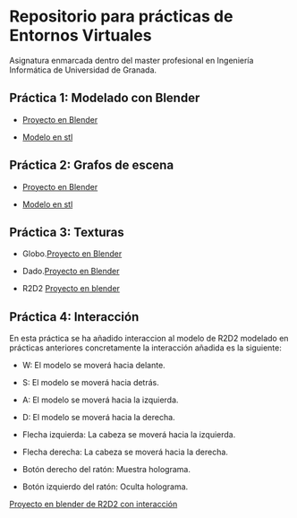 # Repositorio para prácticas de Entornos Virtuales

Asignatura enmarcada dentro del master profesional en Ingeniería Informática de Universidad de Granada. 

## Práctica 1: Modelado con Blender

- [Proyecto en Blender](https://github.com/joseangeldiazg/MII-EntornosVirtuales/blob/master/lukelightsaber.blend)

- [Modelo en stl](https://github.com/joseangeldiazg/MII-EntornosVirtuales/blob/master/stl/lukelightsaber.stl)


## Práctica 2: Grafos de escena

- [Proyecto en Blender](https://github.com/joseangeldiazg/MII-EntornosVirtuales/blob/master/r2d2.blend)

- [Modelo en stl](https://github.com/joseangeldiazg/MII-EntornosVirtuales/blob/master/stl/r2d2.stl)


## Práctica 3: Texturas

- Globo.[Proyecto en Blender](https://github.com/joseangeldiazg/MII-EntornosVirtuales/blob/master/globo.blend)
- Dado.[Proyecto en Blender](https://github.com/joseangeldiazg/MII-EntornosVirtuales/blob/master/dice.blend)

- R2D2 [Proyecto en blender](https://github.com/joseangeldiazg/MII-EntornosVirtuales/blob/master/stl/r2d2.blend)

## Práctica 4: Interacción

En esta práctica se ha añadido interaccion al modelo de R2D2 modelado en prácticas anteriores concretamente la interacción añadida es la siguiente:

* W: El modelo se moverá hacia delante.

* S: El modelo se moverá hacia detrás.* A: El modelo se moverá hacia la izquierda.* D: El modelo se moverá hacia la derecha.* Flecha izquierda: La cabeza se moverá hacia la izquierda. 

* Flecha derecha: La cabeza se moverá hacia la derecha.* Botón derecho del ratón: Muestra holograma.* Botón izquierdo del ratón: Oculta holograma.

[Proyecto en blender de R2D2 con interacción](https://github.com/joseangeldiazg/MII-EntornosVirtuales/blob/master/stl/r2d2.blend)